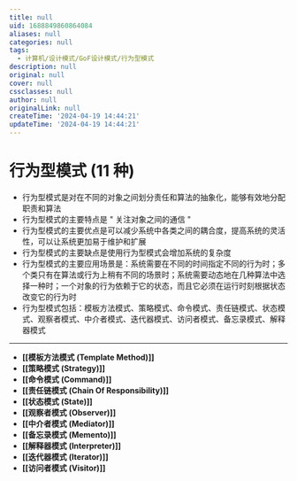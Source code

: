 ```yaml
---
title: null
uid: 1688849860864084
aliases: null
categories: null
tags:
  - 计算机/设计模式/GoF设计模式/行为型模式
description: null
original: null
cover: null
cssclasses: null
author: null
originalLink: null
createTime: '2024-04-19 14:44:21'
updateTime: '2024-04-19 14:44:21'
---
```


# 行为型模式 (11 种)

- 行为型模式是对在不同的对象之间划分责任和算法的抽象化，能够有效地分配职责和算法
- 行为型模式的主要特点是 " 关注对象之间的通信 "
- 行为型模式的主要优点是可以减少系统中各类之间的耦合度，提高系统的灵活性，可以让系统更加易于维护和扩展
- 行为型模式的主要缺点是使用行为型模式会增加系统的复杂度
- 行为型模式的主要应用场景是：系统需要在不同的时间指定不同的行为时；多个类只有在算法或行为上稍有不同的场景时；系统需要动态地在几种算法中选择一种时；一个对象的行为依赖于它的状态，而且它必须在运行时刻根据状态改变它的行为时
- 行为型模式包括：模板方法模式、策略模式、命令模式、责任链模式、状态模式、观察者模式、中介者模式、迭代器模式、访问者模式、备忘录模式、解释器模式
---
- **[[模板方法模式 (Template Method)]]**
- **[[策略模式 (Strategy)]]**
- **[[命令模式 (Command)]]**
- **[[责任链模式 (Chain Of Responsibility)]]**
- **[[状态模式 (State)]]**
- **[[观察者模式 (Observer)]]**
- **[[中介者模式 (Mediator)]]**
- **[[备忘录模式 (Memento)]]**
- **[[解释器模式 (Interpreter)]]**
- **[[迭代器模式 (Iterator)]]**
- **[[访问者模式 (Visitor)]]**
